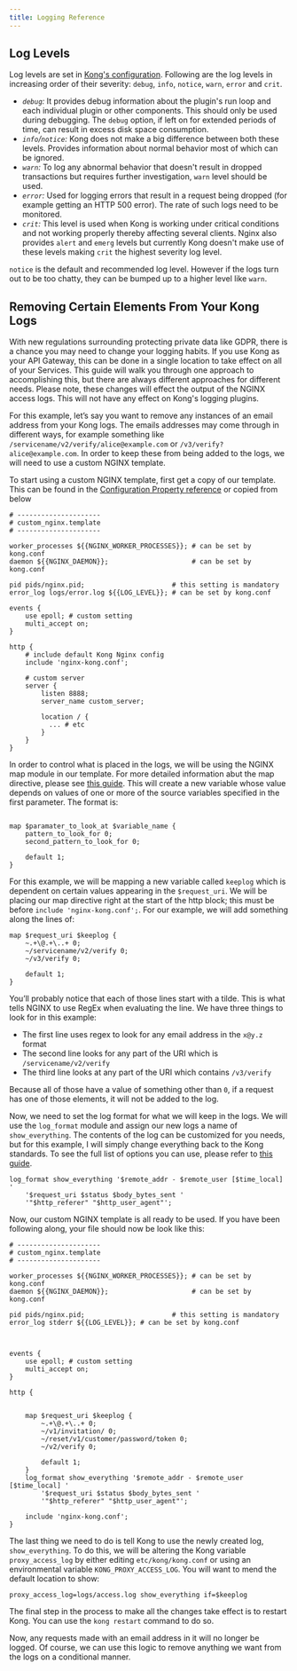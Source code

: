 ```yaml
---
title: Logging Reference
---
```


## Log Levels

Log levels are set in [Kong's configuration](/gateway/{{page.kong_version}}/reference/configuration/#log_level). Following are the log levels in increasing order of their severity: `debug`, `info`,
`notice`, `warn`, `error` and `crit`.

- *`debug`:* It provides debug information about the plugin's run loop and each individual plugin or other components. This should only be used during debugging. The `debug` option, if left on for extended periods of time, can result in excess disk space consumption.
- *`info`/`notice`:* Kong does not make a big difference between both these levels. Provides information about normal behavior most of which can be ignored.
- *`warn`:* To log any abnormal behavior that doesn't result in dropped transactions but requires further investigation, `warn` level should be used.
- *`error`:* Used for logging errors that result in a request being dropped (for example getting  an HTTP 500 error). The rate of such logs need to be monitored.
- *`crit`:* This level is used when Kong is working under critical conditions and not working properly thereby affecting several clients. Nginx also provides `alert` and `emerg` levels but currently Kong doesn't make use of these levels making `crit` the highest severity log level.

`notice` is the default and recommended log level. However if the logs turn out to be too chatty, they can be bumped up to a higher level like `warn`.

## Removing Certain Elements From Your Kong Logs

With new regulations surrounding protecting private data like GDPR, there is a chance you may need to change your logging habits. If you use Kong as your API Gateway, this can be done in a single location to take effect on all of your Services. This guide will walk you through one approach to accomplishing this, but there are always different approaches for different needs. Please note, these changes will effect the output of the NGINX access logs. This will not have any effect on Kong's logging plugins.

For this example, let’s say you want to remove any instances of an email address from your Kong logs. The emails addresses may come through in different ways, for example something like `/servicename/v2/verify/alice@example.com` or `/v3/verify?alice@example.com`. In order to keep these from being added to the logs, we will need to use a custom NGINX template.

To start using a custom NGINX template, first get a copy of our template. This can be found in the [Configuration Property reference](/gateway/{{page.kong_version}}/reference/configuration/#custom-nginx-templates-embedding-kong) or copied from below

```
# ---------------------
# custom_nginx.template
# ---------------------

worker_processes ${{NGINX_WORKER_PROCESSES}}; # can be set by kong.conf
daemon ${{NGINX_DAEMON}};                     # can be set by kong.conf

pid pids/nginx.pid;                      # this setting is mandatory
error_log logs/error.log ${{LOG_LEVEL}}; # can be set by kong.conf

events {
    use epoll; # custom setting
    multi_accept on;
}

http {
    # include default Kong Nginx config
    include 'nginx-kong.conf';

    # custom server
    server {
        listen 8888;
        server_name custom_server;

        location / {
          ... # etc
        }
    }
}
```

In order to control what is placed in the logs, we will be using the NGINX map module in our template. For more detailed information abut the map directive, please see [this guide](http://nginx.org/en/docs/http/ngx_http_map_module.html). This will create a new variable whose value depends on values of one or more of the source variables specified in the first parameter. The format is:

```

map $paramater_to_look_at $variable_name {
    pattern_to_look_for 0;
    second_pattern_to_look_for 0;

    default 1;
}
```

For this example, we will be mapping a new variable called `keeplog` which is dependent on certain values appearing in the `$request_uri`. We will be placing our map directive right at the start of the http block; this must be before `include 'nginx-kong.conf';`. For our example, we will add something along the lines of:

```
map $request_uri $keeplog {
    ~.+\@.+\..+ 0;
    ~/servicename/v2/verify 0;
    ~/v3/verify 0;

    default 1;
}
```

You’ll probably notice that each of those lines start with a tilde. This is what tells NGINX to use RegEx when evaluating the line. We have three things to look for in this example:
- The first line uses regex to look for any email address in the `x@y.z` format
- The second line looks for any part of the URI which is `/servicename/v2/verify`
- The third line looks at any part of the URI which contains `/v3/verify`

Because all of those have a value of something other than `0`, if a request has one of those elements, it will not be added to the log.

Now, we need to set the log format for what we will keep in the logs. We will use the `log_format` module and assign our new logs a name of `show_everything`. The contents of the log can be customized for you needs, but for this example, I will simply change everything back to the Kong standards. To see the full list of options you can use, please refer to [this guide](https://nginx.org/en/docs/http/ngx_http_core_module.html#variables).

```
log_format show_everything '$remote_addr - $remote_user [$time_local] '
    '$request_uri $status $body_bytes_sent '
    '"$http_referer" "$http_user_agent"';
```

Now, our custom NGINX template is all ready to be used. If you have been following along, your file should now be look like this:

```
# ---------------------
# custom_nginx.template
# ---------------------

worker_processes ${{NGINX_WORKER_PROCESSES}}; # can be set by kong.conf
daemon ${{NGINX_DAEMON}};                     # can be set by kong.conf

pid pids/nginx.pid;                      # this setting is mandatory
error_log stderr ${{LOG_LEVEL}}; # can be set by kong.conf



events {
    use epoll; # custom setting
    multi_accept on;
}

http {


    map $request_uri $keeplog {
        ~.+\@.+\..+ 0;
        ~/v1/invitation/ 0;
        ~/reset/v1/customer/password/token 0;
        ~/v2/verify 0;

        default 1;
    }
    log_format show_everything '$remote_addr - $remote_user [$time_local] '
        '$request_uri $status $body_bytes_sent '
        '"$http_referer" "$http_user_agent"';

    include 'nginx-kong.conf';
}
```

The last thing we need to do is tell Kong to use the newly created log, `show_everything`. To do this, we will be altering the Kong variable `proxy_access_log` by either editing `etc/kong/kong.conf` or using an environmental variable `KONG_PROXY_ACCESS_LOG`. You will want to mend the default location to show:

```
proxy_access_log=logs/access.log show_everything if=$keeplog
```

The final step in the process to make all the changes take effect is to restart Kong. You can use the `kong restart` command to do so.

Now, any requests made with an email address in it will no longer be logged. Of course, we can use this logic to remove anything we want from the logs on a conditional manner.
